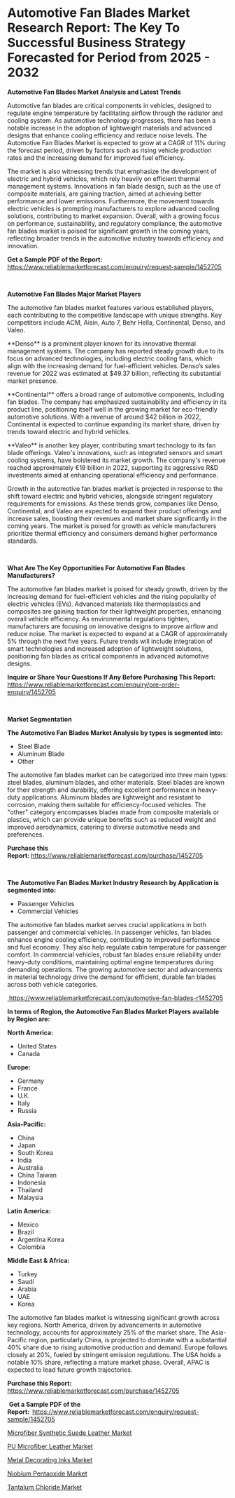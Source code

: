 <p><h1>Automotive Fan Blades Market Research Report: The Key To Successful Business Strategy Forecasted for Period from 2025 - 2032</h1></p><p><strong>Automotive Fan Blades Market Analysis and Latest Trends</strong></p>
<p><p>Automotive fan blades are critical components in vehicles, designed to regulate engine temperature by facilitating airflow through the radiator and cooling system. As automotive technology progresses, there has been a notable increase in the adoption of lightweight materials and advanced designs that enhance cooling efficiency and reduce noise levels. The Automotive Fan Blades Market is expected to grow at a CAGR of 11% during the forecast period, driven by factors such as rising vehicle production rates and the increasing demand for improved fuel efficiency.</p><p>The market is also witnessing trends that emphasize the development of electric and hybrid vehicles, which rely heavily on efficient thermal management systems. Innovations in fan blade design, such as the use of composite materials, are gaining traction, aimed at achieving better performance and lower emissions. Furthermore, the movement towards electric vehicles is prompting manufacturers to explore advanced cooling solutions, contributing to market expansion. Overall, with a growing focus on performance, sustainability, and regulatory compliance, the automotive fan blades market is poised for significant growth in the coming years, reflecting broader trends in the automotive industry towards efficiency and innovation.</p></p>
<p><strong>Get a Sample PDF of the Report:&nbsp;</strong> <a href="https://www.reliablemarketforecast.com/enquiry/request-sample/1452705?utm_campaign=1134&utm_medium=2&utm_source=Github&utm_content=ia&utm_term=30012025&utm_id=automotive-fan-blades">https://www.reliablemarketforecast.com/enquiry/request-sample/1452705</a></p>
<p>&nbsp;</p>
<p><strong>Automotive Fan Blades Major Market Players</strong></p>
<p><p>The automotive fan blades market features various established players, each contributing to the competitive landscape with unique strengths. Key competitors include ACM, Aisin, Auto 7, Behr Hella, Continental, Denso, and Valeo. </p><p>**Denso** is a prominent player known for its innovative thermal management systems. The company has reported steady growth due to its focus on advanced technologies, including electric cooling fans, which align with the increasing demand for fuel-efficient vehicles. Denso’s sales revenue for 2022 was estimated at $49.37 billion, reflecting its substantial market presence.</p><p>**Continental** offers a broad range of automotive components, including fan blades. The company has emphasized sustainability and efficiency in its product line, positioning itself well in the growing market for eco-friendly automotive solutions. With a revenue of around $42 billion in 2022, Continental is expected to continue expanding its market share, driven by trends toward electric and hybrid vehicles.</p><p>**Valeo** is another key player, contributing smart technology to its fan blade offerings. Valeo's innovations, such as integrated sensors and smart cooling systems, have bolstered its market growth. The company's revenue reached approximately €19 billion in 2022, supporting its aggressive R&D investments aimed at enhancing operational efficiency and performance.</p><p>Growth in the automotive fan blades market is projected in response to the shift toward electric and hybrid vehicles, alongside stringent regulatory requirements for emissions. As these trends grow, companies like Denso, Continental, and Valeo are expected to expand their product offerings and increase sales, boosting their revenues and market share significantly in the coming years. The market is poised for growth as vehicle manufacturers prioritize thermal efficiency and consumers demand higher performance standards.</p></p>
<p>&nbsp;</p>
<p><strong>What Are The Key Opportunities For Automotive Fan Blades Manufacturers?</strong></p>
<p><p>The automotive fan blades market is poised for steady growth, driven by the increasing demand for fuel-efficient vehicles and the rising popularity of electric vehicles (EVs). Advanced materials like thermoplastics and composites are gaining traction for their lightweight properties, enhancing overall vehicle efficiency. As environmental regulations tighten, manufacturers are focusing on innovative designs to improve airflow and reduce noise. The market is expected to expand at a CAGR of approximately 5% through the next five years. Future trends will include integration of smart technologies and increased adoption of lightweight solutions, positioning fan blades as critical components in advanced automotive designs.</p></p>
<p><strong>Inquire or Share Your Questions If Any Before Purchasing This Report:</strong> <a href="https://www.reliablemarketforecast.com/enquiry/pre-order-enquiry/1452705?utm_campaign=1134&utm_medium=2&utm_source=Github&utm_content=ia&utm_term=30012025&utm_id=automotive-fan-blades">https://www.reliablemarketforecast.com/enquiry/pre-order-enquiry/1452705</a></p>
<p>&nbsp;</p>
<p><strong>Market Segmentation</strong></p>
<p><strong>The Automotive Fan Blades Market Analysis by types is segmented into:</strong></p>
<p><ul><li>Steel Blade</li><li>Aluminum Blade</li><li>Other</li></ul></p>
<p><p>The automotive fan blades market can be categorized into three main types: steel blades, aluminum blades, and other materials. Steel blades are known for their strength and durability, offering excellent performance in heavy-duty applications. Aluminum blades are lightweight and resistant to corrosion, making them suitable for efficiency-focused vehicles. The "other" category encompasses blades made from composite materials or plastics, which can provide unique benefits such as reduced weight and improved aerodynamics, catering to diverse automotive needs and preferences.</p></p>
<p><strong>Purchase this Report:&nbsp;</strong><a href="https://www.reliablemarketforecast.com/purchase/1452705?utm_campaign=1134&utm_medium=2&utm_source=Github&utm_content=ia&utm_term=30012025&utm_id=automotive-fan-blades">https://www.reliablemarketforecast.com/purchase/1452705</a></p>
<p>&nbsp;</p>
<p><strong>The Automotive Fan Blades Market Industry Research by Application is segmented into:</strong></p>
<p><ul><li>Passenger Vehicles</li><li>Commercial Vehicles</li></ul></p>
<p><p>The automotive fan blades market serves crucial applications in both passenger and commercial vehicles. In passenger vehicles, fan blades enhance engine cooling efficiency, contributing to improved performance and fuel economy. They also help regulate cabin temperature for passenger comfort. In commercial vehicles, robust fan blades ensure reliability under heavy-duty conditions, maintaining optimal engine temperatures during demanding operations. The growing automotive sector and advancements in material technology drive the demand for efficient, durable fan blades across both vehicle categories.</p></p>
<p><a href="https://www.reliablemarketforecast.com/automotive-fan-blades-r1452705?utm_campaign=1134&utm_medium=2&utm_source=Github&utm_content=ia&utm_term=30012025&utm_id=automotive-fan-blades">&nbsp;https://www.reliablemarketforecast.com/automotive-fan-blades-r1452705</a></p>
<p><strong>In terms of Region, the Automotive Fan Blades Market Players available by Region are:</strong></p>
<p>
    <p> <strong> North America: </strong>
        <ul>
            <li>United States</li>
            <li>Canada</li>
        </ul>
        </p> 
    <p> <strong> Europe: </strong>
        <ul>
            <li>Germany</li>
            <li>France</li>
            <li>U.K.</li>
            <li>Italy</li>
            <li>Russia</li>
        </ul>
        </p> 
    <p> <strong> Asia-Pacific: </strong>
        <ul>
            <li>China</li>
            <li>Japan</li>
            <li>South Korea</li>
            <li>India</li>
            <li>Australia</li>
            <li>China Taiwan</li>
            <li>Indonesia</li>
            <li>Thailand</li>
            <li>Malaysia</li>
        </ul>
        </p> 
    <p> <strong> Latin America: </strong>
        <ul>
            <li>Mexico</li>
            <li>Brazil</li>
            <li>Argentina Korea</li>
            <li>Colombia</li>
        </ul>
        </p> 
    <p> <strong> Middle East & Africa: </strong>
        <ul>
            <li>Turkey</li>
            <li>Saudi</li>
            <li>Arabia</li>
            <li>UAE</li>
            <li>Korea</li>
        </ul>
    </p>
    </p>
<p><p>The automotive fan blades market is witnessing significant growth across key regions. North America, driven by advancements in automotive technology, accounts for approximately 25% of the market share. The Asia-Pacific region, particularly China, is projected to dominate with a substantial 40% share due to rising automotive production and demand. Europe follows closely at 20%, fueled by stringent emission regulations. The USA holds a notable 10% share, reflecting a mature market phase. Overall, APAC is expected to lead future growth trajectories.</p></p>
<p><strong>Purchase this Report: </strong><a href="https://www.reliablemarketforecast.com/purchase/1452705?utm_campaign=1134&utm_medium=2&utm_source=Github&utm_content=ia&utm_term=30012025&utm_id=automotive-fan-blades">https://www.reliablemarketforecast.com/purchase/1452705</a></p>
<p>&nbsp;<strong>Get a Sample PDF of the Report:&nbsp;&nbsp;</strong><a href="https://www.reliablemarketforecast.com/enquiry/request-sample/1452705?utm_campaign=1134&utm_medium=2&utm_source=Github&utm_content=ia&utm_term=30012025&utm_id=automotive-fan-blades">https://www.reliablemarketforecast.com/enquiry/request-sample/1452705</a></p>
<p><strong></strong></p>
<p><p><a href="https://github.com/lateshab69/Market-Research-Report-List-1/blob/main/microfiber-synthetic-suede-leather-market.md?utm_campaign=1134&utm_medium=2&utm_source=Github&utm_content=ia&utm_term=30012025&utm_id=automotive-fan-blades">Microfiber Synthetic Suede Leather Market</a></p><p><a href="https://github.com/chongseney974/Market-Research-Report-List-1/blob/main/pu-microfiber-leather-market.md?utm_campaign=1134&utm_medium=2&utm_source=Github&utm_content=ia&utm_term=30012025&utm_id=automotive-fan-blades">PU Microfiber Leather Market</a></p><p><a href="https://github.com/elvutedipela/Market-Research-Report-List-1/blob/main/metal-decorating-inks-market.md?utm_campaign=1134&utm_medium=2&utm_source=Github&utm_content=ia&utm_term=30012025&utm_id=automotive-fan-blades">Metal Decorating Inks Market</a></p><p><a href="https://github.com/nkbaroga/Market-Research-Report-List-1/blob/main/niobium-pentaoxide-market.md?utm_campaign=1134&utm_medium=2&utm_source=Github&utm_content=ia&utm_term=30012025&utm_id=automotive-fan-blades">Niobium Pentaoxide Market</a></p><p><a href="https://github.com/hedbomkrahe/Market-Research-Report-List-1/blob/main/tantalum-chloride-market.md?utm_campaign=1134&utm_medium=2&utm_source=Github&utm_content=ia&utm_term=30012025&utm_id=automotive-fan-blades">Tantalum Chloride Market</a></p></p>